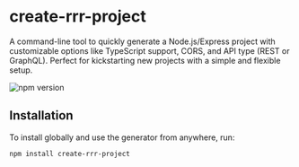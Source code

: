 # create-rrr-project

A command-line tool to quickly generate a Node.js/Express project with customizable options like TypeScript support, CORS, and API type (REST or GraphQL). Perfect for kickstarting new projects with a simple and flexible setup.

![npm version](https://img.shields.io/npm/v/create-rrr-project)

## Installation

To install globally and use the generator from anywhere, run:

```bash
npm install create-rrr-project
